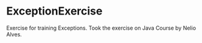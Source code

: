 # ExceptionExercise
Exercise for training Exceptions. Took the exercise on Java Course by Nelio Alves.
